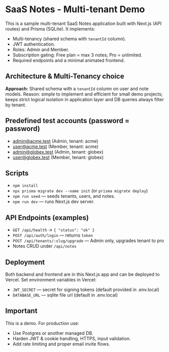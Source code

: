 # SaaS Notes - Multi-tenant Demo

This is a sample multi-tenant SaaS Notes application built with Next.js (API routes) and Prisma (SQLite).
It implements:
- Multi-tenancy (shared schema with `tenantId` column).
- JWT authentication.
- Roles: Admin and Member.
- Subscription gating: Free plan = max 3 notes; Pro = unlimited.
- Required endpoints and a minimal animated frontend.

## Architecture & Multi-Tenancy choice
**Approach:** Shared schema with a `tenantId` column on user and note models.
Reason: simple to implement and efficient for small demo projects; keeps strict logical isolation in application layer and DB queries always filter by tenant.

## Predefined test accounts (password = password)
- admin@acme.test (Admin, tenant: acme)
- user@acme.test (Member, tenant: acme)
- admin@globex.test (Admin, tenant: globex)
- user@globex.test (Member, tenant: globex)

## Scripts
- `npm install`
- `npx prisma migrate dev --name init` (or `prisma migrate deploy`)
- `npm run seed` — seeds tenants, users, and notes.
- `npm run dev` — runs Next.js dev server.

## API Endpoints (examples)
- `GET /api/health` → `{ "status": "ok" }`
- `POST /api/auth/login` — returns `token`
- `POST /api/tenants/:slug/upgrade` — Admin only, upgrades tenant to pro
- Notes CRUD under `/api/notes`

## Deployment
Both backend and frontend are in this Next.js app and can be deployed to Vercel.
Set environment variables in Vercel:
- `JWT_SECRET` — secret for signing tokens (default provided in .env.local)
- `DATABASE_URL` — sqlite file url (default in .env.local)

## Important
This is a demo. For production use:
- Use Postgres or another managed DB.
- Harden JWT & cookie handling, HTTPS, input validation.
- Add rate limiting and proper email invite flows.

